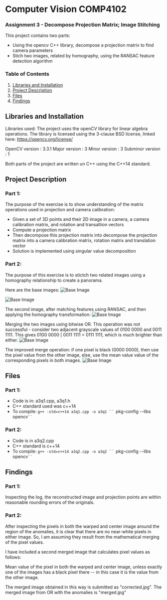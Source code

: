 # Computer Vision COMP4102
### Assignment 3 - Decompose Projection Matrix; Image Stitching
This project contains two parts:
 - Using the opencv C++ library, decompose a projection matrix to find camera parameters
 - Stich two images, related by homography, using the RANSAC feature detection algorithm  

### Table of Contents

1. [Libraries and Installation](#installation)
2. [Project Description](#motivation)
3. [Files](#files)
4. [Findings](#results)

## Libraries and Installation <a name="installation"></a>

Libraries used:
The project uses the openCV library for linear algebra operations.  The library is licensed using the 3-clause BSD license, linked here:
https://opencv.org/license/

OpenCV version : 3.3.1
Major version : 3
Minor version : 3
Subminor version : 1

Both parts of the project are written un C++ using the C++14 standard.

## Project Description<a name="motivation"></a>

### Part 1:
The purpose of the exercise is to show understanding of the matrix operations used in projection and camera calibration:
- Given a set of 3D points and their 2D image in a camera, a camera calibration matrix, and rotation and transaltion vectors
- Compute a projection matrix
- Then decompose this projection matrix into decompose the projection matrix into a camera calibration matrix, rotation matrix and translation vector
- Solution is implemented using singular value decomposition

### Part 2:
The purpose of this exercise is to stictch two related images using a homography relationship to create a panorama.

Here are the base images:
![Base Image](https://github.com/ismith1024/Computer-Vision-Assignment-3/blob/master/Q2%20-%20Image%20Stitching/keble_b_long.bmp "Image 1")

![Base Image](https://github.com/ismith1024/Computer-Vision-Assignment-3/blob/master/Q2%20-%20Image%20Stitching/keble_a_half.bmp "Image 2")

The second image, after matching features using RANSAC, and then applying the homography transformation:
![Base Image](https://github.com/ismith1024/Computer-Vision-Assignment-3/blob/master/Q2%20-%20Image%20Stitching/Warped.jpg "Image 2, warped")

Merging the two images using bitwise OR.  This operation was not successful - consider two adjacent grayscale values of 0100 0000 and 0011 1111.  This gives 0100 0000 | 0011 1111 = 0111 1111, which is much brighter than either.
![Base Image](https://github.com/ismith1024/Computer-Vision-Assignment-3/blob/master/Q2%20-%20Image%20Stitching/Merged.jpg "Stitched (using bitwise OR")

The improved merge operation: if one pixel is black (0000 0000), then use the pixel value from the other image, else, use the mean value value of the corresponding pixels in both images.
![Base Image](https://github.com/ismith1024/Computer-Vision-Assignment-3/blob/master/Q2%20-%20Image%20Stitching/Corrected.jpg "Stitched (using bitwise OR")


## Files <a name="files"></a>

### Part 1:
 - Code is in: a3q1.cpp, a3q1.h 
 - C++ standard used was c++14
 - To compile:
    `g++ -std=c++14 a3q1.cpp -o a3q1 `` `pkg-config --libs opencv` `` `

### Part 2:
 - Code is in a3q2.cpp 
 - C++ standard is c++14
 - To compile:
    `g++ -std=c++14 a3q2.cpp -o a3q2 `` `pkg-config --libs opencv` `` `

## Findings<a name="results"></a>

### Part 1:

Inspecting the log, the reconstructed image and projection points are within reasonable rounding errors of the originals.

### Part 2:

After inspecting the pixels in both the warped and center image around the region of the anomalies, it is clear that there
are no near-white pixels in either image.  So, I am assuming they result from the mathematical merging of the pixel values.

I have included a second merged image that calculates pixel values as follows:

Mean value of the pixel in both the warped and center image, unless exactly one of the images has a black pixel there -- in this case it is the 
value from the other image.
    
The merged image obtained in this way is submitted as "corrected.jpg".  The merged image from OR with the anomalies is "merged.jpg"








